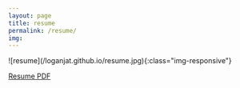 ```yaml
---
layout: page
title: resume
permalink: /resume/
img:
---
```

<div>
![resume](/loganjat.github.io/resume.jpg){:class="img-responsive"}
</div>


[Resume PDF](https://drive.google.com/file/d/1WV-Wce-Mf8B15m-7im-UhYFCg1vpSOod/view?usp=sharing)
